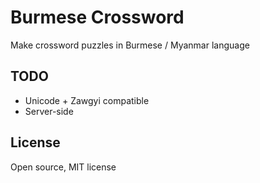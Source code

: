 # Burmese Crossword

Make crossword puzzles in Burmese / Myanmar language

## TODO

- Unicode + Zawgyi compatible
- Server-side

## License

Open source, MIT license
